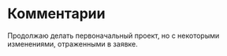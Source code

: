 # Комментарии

Продолжаю делать первоначальный проект, но с некоторыми изменениями, отраженными в заявке.
